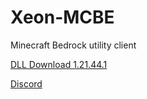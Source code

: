 # Xeon-MCBE
Minecraft Bedrock utility client

[DLL Download 1.21.44.1](https://github.com/rekitrelt/Xeon-MCBE/releases/latest/download/Xeon.dll)

[Discord](https://discord.gg/N9rvmmXVR2)
